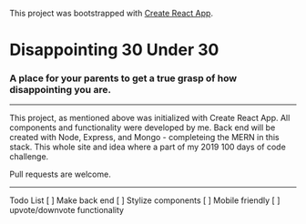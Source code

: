 This project was bootstrapped with [Create React App](https://github.com/facebook/create-react-app).

# Disappointing 30 Under 30
### A place for your parents to get a true grasp of how disappointing you are. 
___

This project, as mentioned above was initialized with Create React App. All components and functionality were developed by me. Back end will be created with Node, Express, and Mongo - completeing the MERN in this stack. This whole site and idea where a part of my 2019 100 days of code challenge. 

Pull requests are welcome. 

___

Todo List 
  [ ] Make back end
  [ ] Stylize components
  [ ] Mobile friendly
  [ ] upvote/downvote functionality
